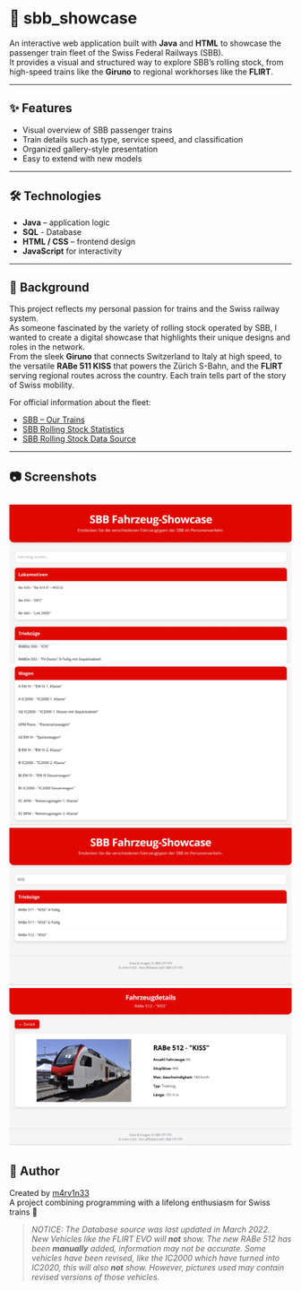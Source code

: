 # 🚆 sbb_showcase

An interactive web application built with **Java** and **HTML** to showcase the passenger train fleet of the Swiss Federal Railways (SBB).  
It provides a visual and structured way to explore SBB’s rolling stock, from high-speed trains like the **Giruno** to regional workhorses like the **FLIRT**.

---

## ✨ Features
- Visual overview of SBB passenger trains  
- Train details such as type, service speed, and classification  
- Organized gallery-style presentation  
- Easy to extend with new models  

---

## 🛠️ Technologies
- **Java** – application logic
- **SQL** - Database 
- **HTML / CSS** – frontend design  
- **JavaScript** for interactivity  

---

## 📖 Background
This project reflects my personal passion for trains and the Swiss railway system.  
As someone fascinated by the variety of rolling stock operated by SBB, I wanted to create a digital showcase that highlights their unique designs and roles in the network.  
From the sleek **Giruno** that connects Switzerland to Italy at high speed, to the versatile **RABe 511 KISS** that powers the Zürich S-Bahn, and the **FLIRT** serving regional routes across the country. Each train tells part of the story of Swiss mobility.

For official information about the fleet:  
- [SBB – Our Trains](https://www.sbb.ch/en/travel-information/services-on-train/our-trains.html)  
- [SBB Rolling Stock Statistics](https://reporting.sbb.ch/en/rolling-stock)
- [SBB Rolling Stock Data Source](https://data.sbb.ch/explore/dataset/rollmaterial-matching/information/)

---

## 📷 Screenshots
![Screenshot1](src/main/resources/static/images/ss1.jpg)
![Screenshot2](src/main/resources/static/images/ss2.jpg)
![Screenshot3](src/main/resources/static/images/ss3.jpg)
![Screenshot4](src/main/resources/static/images/ss4.jpg)
---

## 👤 Author
Created by [m4rv1n33](https://github.com/m4rv1n33)  
A project combining programming with a lifelong enthusiasm for Swiss trains 🚆




> *NOTICE: The Database source was last updated in March 2022.  
> New Vehicles like the FLIRT EVO will **not** show.
> The new RABe 512 has been **manually** added, information may not be accurate.
> Some vehicles have been revised, like the IC2000 which have turned into IC2020, this will also **not** show.
> However, pictures used may contain revised versions of those vehicles.*
